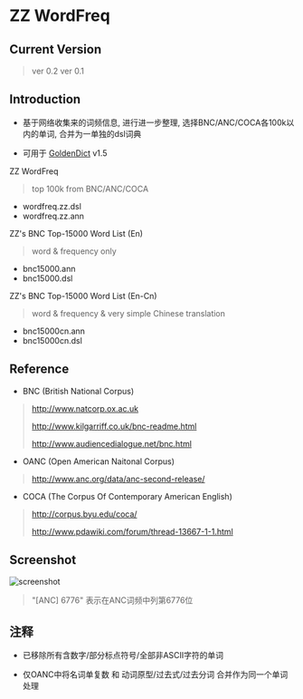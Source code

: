 ZZ WordFreq
===========

## Current Version

> ver 0.2
> ver 0.1

## Introduction

- 基于网络收集来的词频信息, 进行进一步整理, 选择BNC/ANC/COCA各100k以内的单词, 合并为一单独的dsl词典

- 可用于 [GoldenDict] v1.5

ZZ WordFreq
> top 100k from BNC/ANC/COCA
- wordfreq.zz.dsl
- wordfreq.zz.ann

ZZ's BNC Top-15000 Word List (En)
> word & frequency only
- bnc15000.ann
- bnc15000.dsl

ZZ's BNC Top-15000 Word List (En-Cn)
> word & frequency & very simple Chinese translation
- bnc15000cn.ann
- bnc15000cn.dsl

## Reference

- BNC (British National Corpus)

> http://www.natcorp.ox.ac.uk
>
> http://www.kilgarriff.co.uk/bnc-readme.html
>
> http://www.audiencedialogue.net/bnc.html

- OANC (Open American Naitonal Corpus)

> http://www.anc.org/data/anc-second-release/

- COCA (The Corpus Of Contemporary American English)

> http://corpus.byu.edu/coca/
>
> http://www.pdawiki.com/forum/thread-13667-1-1.html

## Screenshot

![screenshot](https://raw.githubusercontent.com/jjzz/BNC-ANC-word-freqency-list-dsl/master/goldendict_screen.png)

> "[ANC] 6776" 表示在ANC词频中列第6776位

## 注释

- 已移除所有含数字/部分标点符号/全部非ASCII字符的单词

- 仅OANC中将名词单复数 和 动词原型/过去式/过去分词 合并作为同一个单词处理

[goldendict]:http://www.goldendict.org

